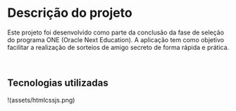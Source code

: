 <h1>Descrição do projeto</h1>
<p>Este projeto foi desenvolvido como parte da conclusão da fase de seleção do programa ONE (Oracle Next Education). 
A aplicação tem como objetivo facilitar a realização de sorteios de amigo secreto de forma rápida e prática.</p>
<br>
<h2>Tecnologias utilizadas</h2>
!(assets/htmlcssjs.png)
